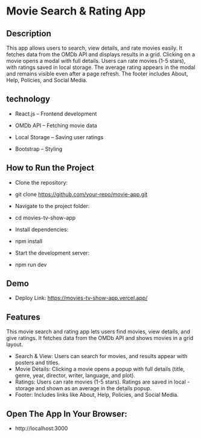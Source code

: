 
# Movie Search & Rating App

## Description
This app allows users to search, view details, and rate movies easily. It fetches data from the OMDb API and displays results in a grid. Clicking on a movie opens a modal with full details. Users can rate movies (1-5 stars), with ratings saved in local storage. The average rating appears in the modal and remains visible even after a page refresh. The footer includes About, Help, Policies, and Social Media.

##  technology

- React.js – Frontend development

- OMDb API – Fetching movie data

- Local Storage – Saving user ratings

- Bootstrap – Styling

## How to Run the Project

- Clone the repository:

- git clone https://github.com/your-repo/movie-app.git

- Navigate to the project folder:

- cd movies-tv-show-app

- Install dependencies:

- npm install

- Start the development server: 

- npm run dev

## Demo

- Deploy Link: https://movies-tv-show-app.vercel.app/

##  Features
This movie search and rating app lets users find movies, view details, and give ratings. It fetches data from the OMDb API and shows movies in a grid layout.

- Search & View: Users can search for movies, and results appear with posters  and titles.
- Movie Details: Clicking a movie opens a popup with full details (title, genre, year, director, writer, language, and plot).
- Ratings: Users can rate movies (1-5 stars). Ratings are saved in local - storage and shown as an average in the details popup.
- Footer: Includes links like About, Help, Policies, and Social Media.

##  Open The App In Your Browser:

- http://localhost:3000

